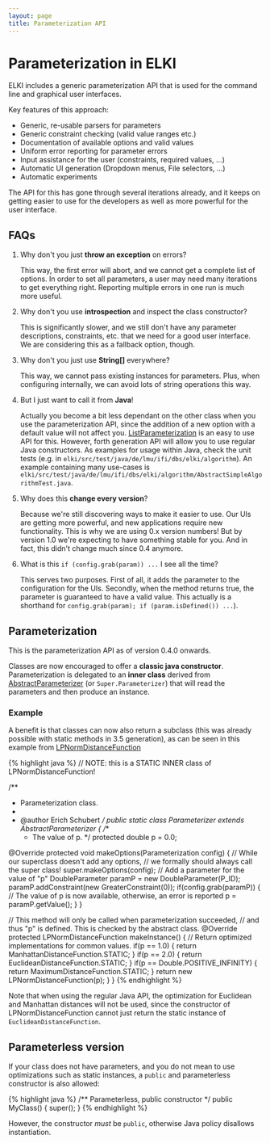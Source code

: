 ```yaml
---
layout: page
title: Parameterization API
---
```



Parameterization in ELKI
========================

ELKI includes a generic parameterization API that is used for the command line and graphical user interfaces.

Key features of this approach:

 * Generic, re-usable parsers for parameters
 * Generic constraint checking (valid value ranges etc.)
 * Documentation of available options and valid values
 * Uniform error reporting for parameter errors
 * Input assistance for the user (constraints, required values, ...)
 * Automatic UI generation (Dropdown menus, File selectors, ...)
 * Automatic experiments

The API for this has gone through several iterations already, and it keeps on getting easier to use for the developers as well as more powerful for the user interface.

FAQs
----

1. Why don't you just **throw an exception** on errors?

   This way, the first error will abort, and we cannot get a complete list of options. In order to set all parameters, a user may need many iterations to get everything right. Reporting multiple errors in one run is much more useful.

1. Why don't you use **introspection** and inspect the class constructor?

   This is significantly slower, and we still don't have any parameter descriptions, constraints, etc. that we need for a good user interface. We are considering this as a fallback option, though.

1. Why don't you just use **String\[\]** everywhere?

   This way, we cannot pass existing instances for parameters. Plus, when configuring internally, we can avoid lots of string operations this way.

1. But I just want to call it from **Java**!

   Actually you become a bit less dependant on the other class when you use the parameterization API, since the addition of a new option with a default value will not affect you. [ListParameterization](/releases/current/doc/de/lmu/ifi/dbs/elki/utilities/optionhandling/parameterization/ListParameterization.html) is an easy to use API for this. However, forth generation API will allow you to use regular Java constructors. As examples for usage within Java, check the unit tests (e.g. in `elki/src/test/java/de/lmu/ifi/dbs/elki/algorithm`). An example containing many use-cases is `elki/src/test/java/de/lmu/ifi/dbs/elki/algorithm/AbstractSimpleAlgorithmTest.java`.

1. Why does this **change every version**?

   Because we're still discovering ways to make it easier to use. Our UIs are getting more powerful, and new applications require new functionality. This is why we are using 0.x version numbers! But by version 1.0 we're expecting to have something stable for you. And in fact, this didn't change much since 0.4 anymore.

1. What is this `if (config.grab(param)) ...` I see all the time?

   This serves two purposes. First of all, it adds the parameter to the configuration for the UIs. Secondly, when the method returns true, the parameter is guaranteed to have a valid value. This actually is a shorthand for `config.grab(param); if (param.isDefined()) ...`).

Parameterization
----------------

This is the parameterization API as of version 0.4.0 onwards.

Classes are now encouraged to offer a **classic java constructor**. Parameterization is delegated to an **inner class** derived from [AbstractParameterizer](/releases/current/doc/de/lmu/ifi/dbs/elki/utilities/optionhandling/AbstractParameterizer.html) (or `Super.Parameterizer`) that will read the parameters and then produce an instance.

### Example

A benefit is that classes can now also return a subclass (this was already possible with static methods in 3.5 generation), as can be seen in this example from [LPNormDistanceFunction](/releases/current/doc/de/lmu/ifi/dbs/elki/distance/distancefunction/LPNormDistanceFunction.html)

{% highlight java %}
// NOTE: this is a STATIC INNER class of LPNormDistanceFunction!

/**
 * Parameterization class.
 * 
 * @author Erich Schubert
 */
public static class Parameterizer extends AbstractParameterizer {
  /**
   * The value of p.
   */
  protected double p = 0.0;

  @Override
  protected void makeOptions(Parameterization config) {
    // While our superclass doesn't add any options,
    // we formally should always call the super class!
    super.makeOptions(config);
    // Add a parameter for the value of "p"
    DoubleParameter paramP = new DoubleParameter(P_ID);
    paramP.addConstraint(new GreaterConstraint(0));
    if(config.grab(paramP)) {
      // The value of p is now available, otherwise, an error is reported
      p = paramP.getValue();
    }
  }

  // This method will only be called when parameterization succeeded,
  // and thus "p" is defined. This is checked by the abstract class.
  @Override
  protected LPNormDistanceFunction makeInstance() {
    // Return optimized implementations for common values.
    if(p == 1.0) {
      return ManhattanDistanceFunction.STATIC;
    }
    if(p == 2.0) {
      return EuclideanDistanceFunction.STATIC;
    }
    if(p == Double.POSITIVE_INFINITY) {
      return MaximumDistanceFunction.STATIC;
    }
    return new LPNormDistanceFunction(p);
  }
}
{% endhighlight %}

Note that when using the regular Java API, the optimization for Euclidean and Manhattan distances will not be used, since the constructor of LPNormDistanceFunction cannot just return the static instance of `EuclideanDistanceFunction`.

Parameterless version
---------------------

If your class does not have parameters, and you do not mean to use optimizations such as static instances, a `public` and parameterless constructor is also allowed:

{% highlight java %}
/** Parameterless, public constructor */
public MyClass() {
  super();
}
{% endhighlight %}

However, the constructor *must* be `public`, otherwise Java policy disallows instantiation.

